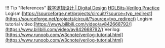 !!! Tip "References"
    [数字逻辑设计 | Digital Design](https://note.isshikih.top/cour_note/D2QD_DigitalDesign/)
    [HDLBits-Verilog Practice](https://www.notion.so/Logic-and-computer-design-fundamentals-126e5290981e4d10ad7dab4e845bdd25?pvs=21)
    Logism:[https://sourceforge.net/projects/circuit/?source=typ_redirect](https://sourceforge.net/projects/circuit/?source=typ_redirect)
    Logism tutorial video:[https://www.bilibili.com/video/av842668792/](https://www.bilibili.com/video/av842668792/)
    Verilog:[https://www.runoob.com/w3cnote/verilog-tutorial.html](https://www.runoob.com/w3cnote/verilog-tutorial.html)


